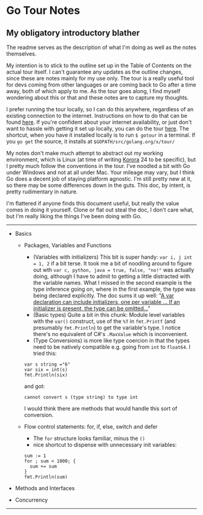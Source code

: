 # Go Tour Notes
## My obligatory introductory blather
The readme serves as the description of what I'm doing as well as the notes themselves.

My intention is to stick to the outline set up in the Table of Contents on the actual
tour itself. I can't guarantee any updates as the outline changes, since these are notes
mainly for my use only. The tour is a really useful tool for devs coming from other
languages or are coming back to Go after a time away, both of which apply to me. As the
tour goes along, I find myself wondering about this or that and these notes are to
capture my thoughts.

I prefer running the tour locally, so I can do this anywhere, regardless of an existing
connection to the internet. Instructions on how to do that can be found [here][1]. If
you're confident about your internet availability, or just don't want to hassle with
getting it set up locally, you can do the tour [here][2]. The shortcut, when you have it
installed locally is to run `$ gotour` in a terminal. If you `go get` the source, it 
installs at `$GOPATH/src/golang.org/x/tour/` 

My notes don't make much attempt to abstract out my working environment, which is
Linux (at time of writing [Korora][4] 24 to be specific), but I pretty much follow
the conventions in the tour. I've noodled a bit with Go under Windows and not at all
under Mac. Your mileage may vary, but I think Go does a decent job of staying platform
agnostic. I'm still pretty new at it, so there may be some differences down in the guts.
This doc, by intent, is pretty rudimentary in nature.

I'm flattered if anyone finds this document useful, but really the value comes in doing
it yourself. Clone or flat out steal the doc, I don't care what, but I'm really liking
the things I've been doing with Go.

---------

- Basics
  - Packages, Variables and Functions
    - (Variables with initializers) This bit is super handy: `var i, j int = 1, 2` if a
    bit terse. It took me a bit of noodling around to figure out wth  `var c, python,
    java = true, false, "no!"` was actually doing, although I have to admit to getting
    a little distracted with the variable names. What I missed in the second example
    is the type inference going on, where in the first example, the type was being
    declared explicitly. The doc sums it up well: "[A var declaration can include 
    initializers, one per variable ... If an initializer is present, the type can be
    omitted...][3]"
    - (Basic types) Quite a bit in this chunk: Module level variables with the `var()`
    construct, use of the `%T` in `fmt.Printf` (and presumably `fmt.Println`) to get
    the variable's type. I notice there's no equivalent of C#'s `.MaxValue` which is
    inconvenient.
    - (Type Conversions) is more like type coercion in that the types need to be natively
    compatible e.g. going from `int` to `float64`. I tried this:
    
    ``` golang
    var s string ="6"
    var six = int(s)
    fmt.Println(six)
    ```
    and got:

    ```
    cannot convert s (type string) to type int
    ```

    I would think there are methods that would handle this sort of conversion.
  - Flow control statements: for, if, else, switch and defer
    - The `for` structure looks familiar, minus the `()`
    - nice shortcut to dispense with unnecessary init variables:

    ``` golang
    sum := 1
    for ; sum < 1000; {
      sum += sum
    }
    fmt.Println(sum)
    ```


     
- Methods and Interfaces
- Concurrency


---------

[1]: https://github.com/golang/tour
[2]: https://tour.golang.org/
[3]: https://tour.golang.org/basics/9
[4]: https://kororaproject.org/
